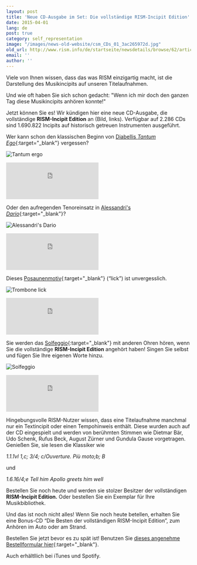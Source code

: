 ```yaml
---
layout: post
title: 'Neue CD-Ausgabe im Set: Die vollständige RISM-Incipit Edition'
date: 2015-04-01
lang: de
post: true
category: self_representation
image: "/images/news-old-website/csm_CDs_01_3ac265972d.jpg"
old_url: http://www.rism.info/de/startseite/newsdetails/browse/62/article/64/new-cd-box-set-the-rism-complete-incipits-edition.html
email: ''
author: ''
---
```



Viele von Ihnen wissen, dass das was RISM einzigartig macht, ist die Darstellung des Musikincipits auf unseren Titelaufnahmen.

Und wie oft haben Sie sich schon gedacht: "Wenn ich mir doch den ganzen Tag diese Musikincipits anhören konnte!"

Jetzt können Sie es! Wir kündigen hier eine neue CD-Ausgabe, die vollständige **RISM-Incipit Edition** an (Bild, links). Verfügbar auf 2.286 CDs sind 1.690.822 Incipits auf historisch getreuen Instrumenten ausgeführt.

Wer kann schon den klassischen Beginn von [Diabellis _Tantum Ego_](https://opac.rism.info/search?id=600245067){:target="_blank"} vergessen?

![Tantum ergo](http://rism.info/resources-old-website/news/Aprilscherz_2015/tantum.jpg)
<iframe width="50%" height="100" scrolling="no" frameborder="no" src="https://w.soundcloud.com/player/?url=https%3A//api.soundcloud.com/tracks/198573766&amp;auto_play=false&amp;hide_related=false&amp;show_comments=true&amp;show_user=true&amp;show_reposts=false&amp;visual=true"></iframe>

Oder den aufregenden Tenoreinsatz in [Alessandri's _Dario_](https://opac.rism.info/search?id=452002250){:target="_blank"}?

![Alessandri's Dario](http://rism.info/resources-old-website/news/Aprilscherz_2015/dario.jpg)
<iframe width="50%" height="100" scrolling="no" frameborder="no" src="https://w.soundcloud.com/player/?url=https%3A//api.soundcloud.com/tracks/198573806&amp;auto_play=false&amp;hide_related=false&amp;show_comments=true&amp;show_user=true&amp;show_reposts=false&amp;visual=true"></iframe>

Dieses [Posaunenmotiv](https://opac.rism.info/search?id=851000292){:target="_blank"} (“lick”) ist unvergesslich.

![Trombone lick](http://rism.info/resources-old-website/news/Aprilscherz_2015/trombone.jpg)
<iframe width="50%" height="100" scrolling="no" frameborder="no" src="https://w.soundcloud.com/player/?url=https%3A//api.soundcloud.com/tracks/198573785&amp;auto_play=false&amp;hide_related=false&amp;show_comments=true&amp;show_user=true&amp;show_reposts=false&amp;visual=true"></iframe>

Sie werden das [Solfeggio](https://opac.rism.info/search?id=850507984){:target="_blank"} mit anderen Ohren hören, wenn Sie die vollständige **RISM-Incipit Edition** angehört haben! Singen Sie selbst und fügen Sie Ihre eigenen Worte hinzu.



![Solfeggio](http://rism.info/resources-old-website/news/Aprilscherz_2015/solfeggio.jpg)
<iframe width="50%" height="100" scrolling="no" frameborder="no" src="https://w.soundcloud.com/player/?url=https%3A//api.soundcloud.com/tracks/198573761&amp;auto_play=false&amp;hide_related=false&amp;show_comments=true&amp;show_user=true&amp;show_reposts=false&amp;visual=true"></iframe>

Hingebungsvolle RISM-Nutzer wissen, dass eine Titelaufnahme manchmal nur ein Textincipit oder einen Tempohinweis enthält. Diese wurden auch auf der CD eingespielt und werden von berühmten Stimmen wie Dietmar Bär, Udo Schenk, Rufus Beck, August Zürner und Gundula Gause vorgetragen. Genießen Sie, sie lesen die Klassiker wie

_1.1.1vl 1,c; 3/4; c/Ouverture. Più moto;b; B_

und



_1.6.16/4;e Tell him Apollo greets him well_

Bestellen Sie noch heute und werden sie stolzer Besitzer der vollständigen **RISM-Incipit Edition.** Oder bestellen Sie ein Exemplar für Ihre Musikbibliothek.

Und das ist noch nicht alles! Wenn Sie noch heute betellen, erhalten Sie eine Bonus-CD “Die Besten der vollständigen RISM-Incipit Edition”, zum Anhören im Auto oder am Strand.

Bestellen Sie jetzt bevor es zu spät ist! Benutzen Sie [dieses angenehme Bestellformular hier](https://opac.rism.info/search?id=452505866){:target="_blank"}.

Auch erhältllich bei iTunes und Spotify.



<script type="text/javascript">var switchTo5x=true;</script><script type="text/javascript" src="http://w.sharethis.com/button/buttons.js"></script><script type="text/javascript">stLight.options({publisher: "9b601438-1ce1-49d8-bfd7-9cff5df54c17", doNotHash: false, doNotCopy: false, hashAddressBar: false});</script>